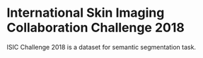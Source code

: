 # International Skin Imaging Collaboration Challenge 2018

ISIC Challenge 2018 is a dataset for semantic segmentation task.